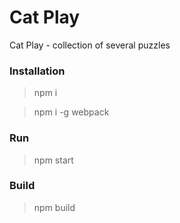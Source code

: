 # Cat Play
Cat Play - collection of several puzzles

### Installation
> npm i

> npm i -g webpack

### Run
> npm start

### Build
> npm build